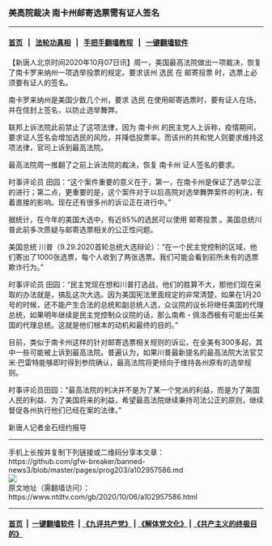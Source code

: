 ### 美高院裁决 南卡州邮寄选票需有证人签名
------------------------

#### [首页](https://github.com/gfw-breaker/banned-news3/blob/master/README.md) &nbsp;&nbsp;|&nbsp;&nbsp; [法轮功真相](https://github.com/begood0513/basic/blob/master/README.md)  &nbsp;&nbsp;|&nbsp;&nbsp; [手把手翻墙教程](https://github.com/gfw-breaker/guides/wiki)  &nbsp;&nbsp;|&nbsp;&nbsp; [一键翻墙软件](https://github.com/gfw-breaker/nogfw/blob/master/README.md)  



<div><div class="post_content" itemprop="articleBody">
 <p>
  【新唐人北京时间2020年10月07日讯】周一，美国最高法院做出一项裁决，恢复了南卡罗来纳州一项选举投票的规定。要求该州
  <ok href="https://www.ntdtv.com/gb/选民.htm">
   选民
  </ok>
  在
  <ok href="https://www.ntdtv.com/gb/邮寄投票.htm">
   邮寄投票
  </ok>
  时，选票上必须要有证人的签名。
 </p>
 <p>
  南卡罗来纳州是美国少数几个州，要求
  <ok href="https://www.ntdtv.com/gb/选民.htm">
   选民
  </ok>
  在使用邮寄选票时，要有证人在场，并在信封上签名，以防止选举舞弊。
 </p>
 <p>
  联邦上诉法院此前禁止了这项法律，因为
  <ok href="https://www.ntdtv.com/gb/南卡州.htm">
   南卡州
  </ok>
  的民主党人上诉称，疫情期间，要求证人签名会增加选民的风险，并降低投票率。而该州的共和党人则要求维持这项法律，官司上诉到最高法院。
 </p>
 <p>
  最高法院周一推翻了之前上诉法院的裁决，恢复
  <ok href="https://www.ntdtv.com/gb/南卡州.htm">
   南卡州
  </ok>
  证人签名的要求。
 </p>
 <p>
  时事评论员 田园：“这个案件重要的意义在于，第一，在南卡州是保证了选举公正的进行；第二点，更重要的是，这个案件对于以后高院对选举舞弊案件的判决，有着直接的影响。现在还有很多州的诉讼正在进行中。”
 </p>
 <p>
  据统计，在今年的美国大选中，有近85%的选民可以使用
  <ok href="https://www.ntdtv.com/gb/邮寄投票.htm">
   邮寄投票
  </ok>
  。美国总统川普此前多次质疑与邮寄选票相关的公正性问题。
 </p>
 <p>
  美国总统 川普（9.29.2020首轮总统大选辩论）：“在一个民主党控制的区域，他们寄出了1000张选票，每个人收到了两张选票。我们可能会看到前所未有的选票欺诈行为。”
 </p>
 <p>
  时事评论员 田园：“民主党现在想和川普打选战，他们的胜算不大，那他们现在采取的办法就是，搞乱这次大选。因为美国宪法里面规定的非常清楚，如果在1月20号的时候，还不能产生合法的总统和副总统人选，众议院的议长将继任美国的代理总统，如果明年继续是民主党控制众议院的话，那么南希・佩洛西极有可能出任美国的代理总统。这就是他们根本的动机和最终的目的。”
 </p>
 <p>
  目前，类似于南卡州这样的针对邮寄选票相关规则的诉讼，在全美有300多起，其中一些可能被上诉到最高法院。普遍认为，如果川普最新提名的最高法院大法官艾米·巴雷特能够即时得到参院确认，最高法院将更倾向于维持各州原有的选举规则。
 </p>
 <p>
  时事评论员田园：“最高法院的判决并不是为了某一个党派的利益，而是为了美国人民的利益、为了美国将来的利益，希望最高法院继续秉持司法公正的原则，继续督促各州执行他们已经在案的法律。”
 </p>
 <p>
  新唐人记者金石纽约报导
 </p>
 <div class="single_ad">
 </div>
</div>
</div>
<hr/>
手机上长按并复制下列链接或二维码分享本文章：<br/>
https://github.com/gfw-breaker/banned-news3/blob/master/pages/prog203/a102957586.md <br/>
<a href='https://github.com/gfw-breaker/banned-news3/blob/master/pages/prog203/a102957586.md'><img src='https://github.com/gfw-breaker/banned-news3/blob/master/pages/prog203/a102957586.md.png'/></a> <br/>
原文地址（需翻墙访问）：https://www.ntdtv.com/gb/2020/10/06/a102957586.html


------------------------
#### [首页](https://github.com/gfw-breaker/banned-news3/blob/master/README.md) &nbsp;|&nbsp; [一键翻墙软件](https://github.com/gfw-breaker/nogfw/blob/master/README.md) &nbsp;| [《九评共产党》](https://github.com/gfw-breaker/9ping.md/blob/master/README.md#九评之一评共产党是什么) | [《解体党文化》](https://github.com/gfw-breaker/jtdwh.md/blob/master/README.md) | [《共产主义的终极目的》](https://github.com/gfw-breaker/gczydzjmd.md/blob/master/README.md)


<img src='http://gfw-breaker.win/banned-news3/pages/prog203/a102957586.md' width='0px' height='0px'/>